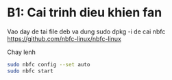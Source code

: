 # B1: Cai trinh dieu khien fan
Vao day de tai file deb va dung sudo dpkg -i de cai nbfc
https://github.com/nbfc-linux/nbfc-linux

Chay lenh
```sh
sudo nbfc config --set auto
sudo nbfc start
```